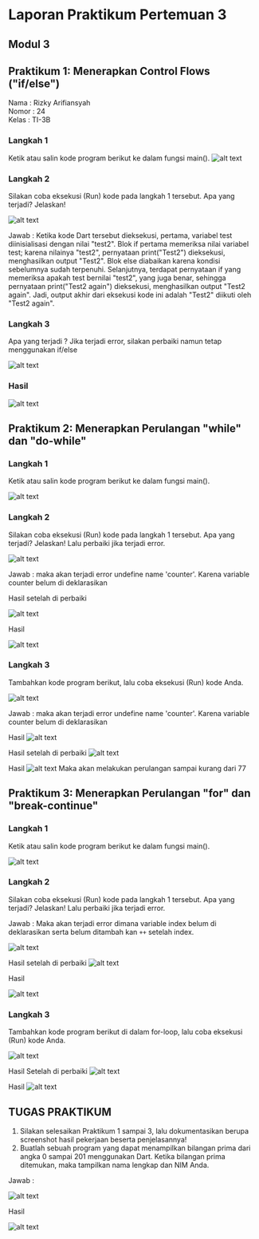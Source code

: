 # Laporan Praktikum Pertemuan 3

## Modul 3

## Praktikum 1: Menerapkan Control Flows ("if/else")

Nama : Rizky Arifiansyah
<br>
Nomor : 24
<br>
Kelas : TI-3B

### Langkah 1

Ketik atau salin kode program berikut ke dalam fungsi main().
![alt text](image.png)

### Langkah 2

Silakan coba eksekusi (Run) kode pada langkah 1 tersebut. Apa yang terjadi? Jelaskan!

![alt text](image-1.png)

Jawab :
Ketika kode Dart tersebut dieksekusi, pertama, variabel test diinisialisasi dengan nilai "test2". Blok if pertama memeriksa nilai variabel test; karena nilainya "test2", pernyataan print("Test2") dieksekusi, menghasilkan output "Test2". Blok else diabaikan karena kondisi sebelumnya sudah terpenuhi. Selanjutnya, terdapat pernyataan if yang memeriksa apakah test bernilai "test2", yang juga benar, sehingga pernyataan print("Test2 again") dieksekusi, menghasilkan output "Test2 again". Jadi, output akhir dari eksekusi kode ini adalah "Test2" diikuti oleh "Test2 again".

### Langkah 3

Apa yang terjadi ? Jika terjadi error, silakan perbaiki namun tetap menggunakan if/else

![alt text](image-2.png)

### Hasil

![alt text](image-3.png)

## Praktikum 2: Menerapkan Perulangan "while" dan "do-while"

### Langkah 1

Ketik atau salin kode program berikut ke dalam fungsi main().

![alt text](image-4.png)

### Langkah 2

Silakan coba eksekusi (Run) kode pada langkah 1 tersebut. Apa yang terjadi? Jelaskan! Lalu perbaiki jika terjadi error.

![alt text](image-5.png)

Jawab : maka akan terjadi error undefine name 'counter'. Karena variable counter belum di deklarasikan

Hasil setelah di perbaiki

![alt text](image-6.png)

Hasil

![alt text](image-7.png)

### Langkah 3

Tambahkan kode program berikut, lalu coba eksekusi (Run) kode Anda.

![alt text](image-8.png)

Jawab : maka akan terjadi error undefine name 'counter'. Karena variable counter belum di deklarasikan

Hasil
![alt text](image-9.png)

Hasil setelah di perbaiki
![alt text](image-10.png)

Hasil
![alt text](image-11.png)
Maka akan melakukan perulangan sampai kurang dari 77

## Praktikum 3: Menerapkan Perulangan "for" dan "break-continue"

### Langkah 1

Ketik atau salin kode program berikut ke dalam fungsi main().

![alt text](image-12.png)

### Langkah 2

Silakan coba eksekusi (Run) kode pada langkah 1 tersebut. Apa yang terjadi? Jelaskan! Lalu perbaiki jika terjadi error.

Jawab : Maka akan terjadi error dimana variable index belum di deklarasikan serta belum ditambah kan `++` setelah index.

![alt text](image-13.png)

Hasil setelah di perbaiki
![alt text](image-14.png)

Hasil

![alt text](image-15.png)

### Langkah 3

Tambahkan kode program berikut di dalam for-loop, lalu coba eksekusi (Run) kode Anda.

![alt text](image-16.png)

Hasil Setelah di perbaiki
![alt text](image-17.png)

Hasil
![alt text](image-18.png)

## TUGAS PRAKTIKUM

1. Silakan selesaikan Praktikum 1 sampai 3, lalu dokumentasikan berupa screenshot hasil pekerjaan beserta penjelasannya!
2. Buatlah sebuah program yang dapat menampilkan bilangan prima dari angka 0 sampai 201 menggunakan Dart. Ketika bilangan prima ditemukan, maka tampilkan nama lengkap dan NIM Anda.

Jawab :

![alt text](image-19.png)

Hasil

![alt text](image-20.png)
